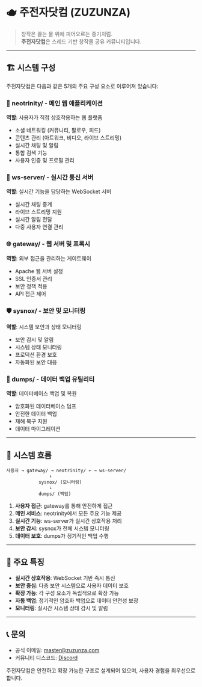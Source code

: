 # 🫖 주전자닷컴 (ZUZUNZA)

> 창작은 끓는 물 위에 피어오르는 증기처럼.  
> **주전자닷컴**은 스레드 기반 창작물 공유 커뮤니티입니다.

---

## 🏗️ 시스템 구성

주전자닷컴은 다음과 같은 5개의 주요 구성 요소로 이루어져 있습니다:

### 📱 neotrinity/ - 메인 웹 애플리케이션
**역할**: 사용자가 직접 상호작용하는 웹 플랫폼
- 소셜 네트워킹 (커뮤니티, 팔로우, 피드)
- 콘텐츠 관리 (아트워크, 비디오, 라이브 스트리밍)
- 실시간 채팅 및 알림
- 통합 검색 기능
- 사용자 인증 및 프로필 관리

### 🔌 ws-server/ - 실시간 통신 서버
**역할**: 실시간 기능을 담당하는 WebSocket 서버
- 실시간 채팅 중계
- 라이브 스트리밍 지원
- 실시간 알림 전달
- 다중 사용자 연결 관리

### 🌐 gateway/ - 웹 서버 및 프록시
**역할**: 외부 접근을 관리하는 게이트웨이
- Apache 웹 서버 설정
- SSL 인증서 관리
- 보안 정책 적용
- API 접근 제어

### 🛡️ sysnox/ - 보안 및 모니터링
**역할**: 시스템 보안과 상태 모니터링
- 보안 감시 및 알림
- 시스템 상태 모니터링
- 프로덕션 환경 보호
- 자동화된 보안 대응

### 💾 dumps/ - 데이터 백업 유틸리티
**역할**: 데이터베이스 백업 및 복원
- 암호화된 데이터베이스 덤프
- 안전한 데이터 백업
- 재해 복구 지원
- 데이터 마이그레이션

---

## 🔄 시스템 흐름

```
사용자 → gateway/ → neotrinity/ ← → ws-server/
                ↓
            sysnox/ (모니터링)
                ↓
            dumps/ (백업)
```

1. **사용자 접근**: gateway를 통해 안전하게 접근
2. **메인 서비스**: neotrinity에서 모든 주요 기능 제공
3. **실시간 기능**: ws-server가 실시간 상호작용 처리
4. **보안 감시**: sysnox가 전체 시스템 모니터링
5. **데이터 보호**: dumps가 정기적인 백업 수행

---

## 🚀 주요 특징

- **실시간 상호작용**: WebSocket 기반 즉시 통신
- **보안 중심**: 다층 보안 시스템으로 사용자 데이터 보호
- **확장 가능**: 각 구성 요소가 독립적으로 확장 가능
- **자동 백업**: 정기적인 암호화 백업으로 데이터 안전성 보장
- **모니터링**: 실시간 시스템 상태 감시 및 알림

---

## 📞 문의

- 공식 이메일: master@zuzunza.com
- 커뮤니티 디스코드: [Discord](https://discord.gg/avJgV5QX9z)

주전자닷컴은 안전하고 확장 가능한 구조로 설계되어 있으며, 사용자 경험을 최우선으로 합니다.
